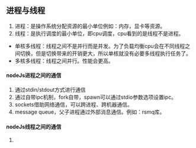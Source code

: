 ## 进程与线程 ##

1. 进程：是操作系统分配资源的最小单位例如：内存，显卡等资源。
2. 线程：是执行调度的最小单位，即cpu调度，cpu看到的是线程不是进程。

* 单核多线程：线程之间不是并行而是并发。为了负载均衡cpu会在不同线程之间切换，但是切换带来的开销更大，所以单核就没有必要多线程执行任务了。
* 多核多线程：线程之间并行。性能会更高。


#### nodeJs进程之间的通信
1. 通过stdin/stdout方式进行通信
2. 通过自带ipc机制，fork自带，spawn可以通过stdio参数选项设置ipc。
3. sockets借助网络通信，可以跨进程、跨机器通信。
4. message queue，父子进程通过外部消息通信。例如：rsmq库。


#### nodeJs线程之间的通信
1. 